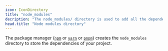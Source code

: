 ```yaml
---
icon: IconDirectory
title: "node_modules"
decription: "The node_modules/ directory is used to add all the dependencies that the build tool (webpack or Vite) will process."
head.title: "Node modules directory"
---
```


The package manager ([`npm`](https://docs.npmjs.com/cli/v7/commands/npm) or [`yarn`](https://yarnpkg.com/) or [`pnpm`](https://pnpm.io/cli/install)) creates the `node_modules` directory to store the dependencies of your project.
